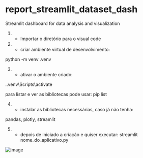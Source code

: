 # report_streamlit_dataset_dash
Streamlit dashboard for data analysis and visualization

1. - Importar o diretório para o visual code
2. - criar ambiente virtual de desenvolvimento:

python -m venv .venv

3. - ativar o ambiente criado:

.\.venv\Scripts\activate

para listar e ver as bibliotecas pode usar: pip list

4. - instalar as bibliotecas necessárias, caso já não tenha:

pandas, plotly, streamlit

5. - depois de iniciado a criação e quiser executar:
streamlit nome_do_aplicativo.py


![image](https://github.com/user-attachments/assets/6cdddc18-ec02-47fb-9159-6b324ff827e9)
